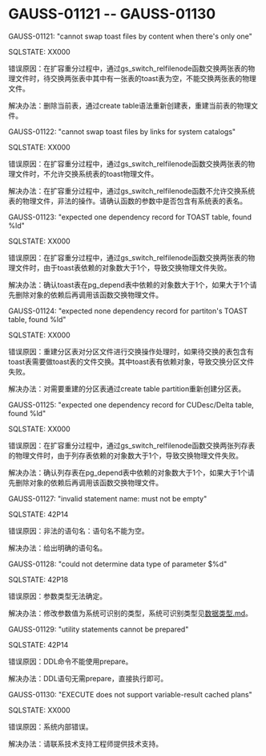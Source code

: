 # GAUSS-01121 -- GAUSS-01130<a name="ZH-CN_TOPIC_0302073235"></a>

GAUSS-01121: "cannot swap toast files by content when there's only one"

SQLSTATE: XX000

错误原因：在扩容重分过程中，通过gs\_switch\_relfilenode函数交换两张表的物理文件时，待交换两张表中其中有一张表的toast表为空，不能交换两张表的物理文件。

解决办法：删除当前表，通过create table语法重新创建表，重建当前表的物理文件。

GAUSS-01122: "cannot swap toast files by links for system catalogs"

SQLSTATE: XX000

错误原因：在扩容重分过程中，通过gs\_switch\_relfilenode函数交换两张表的物理文件时，不允许交换系统表的toast物理文件。

解决办法：在扩容重分过程中，通过gs\_switch\_relfilenode函数不允许交换系统表的物理文件，非法的操作。请确认函数的参数中是否包含有系统表的表名。

GAUSS-01123: "expected one dependency record for TOAST table, found %ld"

SQLSTATE: XX000

错误原因：在扩容重分过程中，通过gs\_switch\_relfilenode函数交换两张表的物理文件时，由于toast表依赖的对象数大于1个，导致交换物理文件失败。

解决办法：确认toast表在pg\_depend表中依赖的对象数大于1个，如果大于1个请先删除对象的依赖后再调用该函数交换物理文件。

GAUSS-01124: "expected none dependency record for partiton's TOAST table, found %ld"

SQLSTATE: XX000

错误原因：重建分区表对分区文件进行交换操作处理时，如果待交换的表包含有toast表需要做toast表的文件交换。其中toast表有依赖对象，导致交换分区文件失败。

解决办法：对需要重建的分区表通过create table partition重新创建分区表。

GAUSS-01125: "expected one dependency record for CUDesc/Delta table, found %ld"

SQLSTATE: XX000

错误原因：在扩容重分过程中，通过gs\_switch\_relfilenode函数交换两张列存表的物理文件时，由于列存表依赖的对象数大于1个，导致交换物理文件失败。

解决办法：确认列存表在pg\_depend表中依赖的对象数大于1个，如果大于1个请先删除对象的依赖后再调用该函数交换物理文件。

GAUSS-01127: "invalid statement name: must not be empty"

SQLSTATE: 42P14

错误原因：非法的语句名：语句名不能为空。

解决办法：给出明确的语句名。

GAUSS-01128: "could not determine data type of parameter $%d"

SQLSTATE: 42P18

错误原因：参数类型无法确定。

解决办法：修改参数值为系统可识别的类型，系统可识别类型见[数据类型.md](数据类型.md)。

GAUSS-01129: "utility statements cannot be prepared"

SQLSTATE: 42P14

错误原因：DDL命令不能使用prepare。

解决办法：DDL语句无需prepare，直接执行即可。

GAUSS-01130: "EXECUTE does not support variable-result cached plans"

SQLSTATE: XX000

错误原因：系统内部错误。

解决办法：请联系技术支持工程师提供技术支持。

